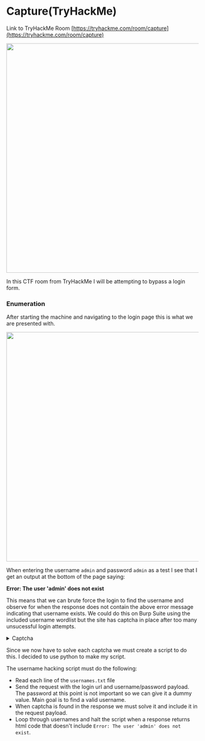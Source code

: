 # Capture(TryHackMe)

Link to TryHackMe Room [https://tryhackme.com/room/capture](https://tryhackme.com/room/capture)

<img src="https://user-images.githubusercontent.com/25124463/236878216-64d5ac34-8a10-4814-9621-64c2c4af9306.png" width="600">




In this CTF room from TryHackMe I will be attempting to bypass a login form.&#x20;



### Enumeration&#x20;

After starting the machine and navigating to the login page this is what we are presented with. 

<img src="https://user-images.githubusercontent.com/25124463/236878987-fe6d22dd-2c2a-4113-ac5f-cd7bc0543316.png" width="600">


When entering the username ``admin`` and password ``admin`` as a test I see that I get an output at the bottom of the page saying:

**Error: The user 'admin' does not exist**

This means that we can brute force the login to find the username and observe for when the response does not contain the above error message indicating that username exists. 
We could do this on Burp Suite using the included username wordlist but the site has captcha in place after too many unsucessful login attempts.

<details>
<summary>Captcha</summary>

![captcha](https://user-images.githubusercontent.com/25124463/236881474-84571341-c715-4e2f-a9ab-dea7cb25b17c.png)
</details>

Since we now have to solve each captcha we must create a script to do this. I decided to use python to make my script. 

The username hacking script must do the following:
* Read each line of the ``usernames.txt`` file 
* Send the request with the login url and username/password payload. The password at this point is not important so we can give it a dummy value. Main goal is to find a valid username. 
* When captcha is found in the response we must solve it and include it in the request payload. 
* Loop through usernames and halt the script when a response returns html code that doesn't include ``Error: The user 'admin' does not exist``. 


